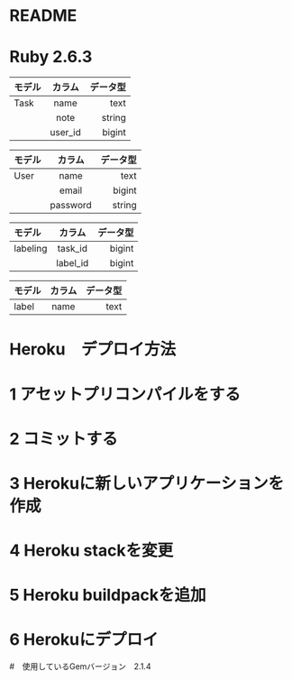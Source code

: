 # README

# Ruby 2.6.3

|モデル | カラム | データ型 |
| :--- | :---: | ---: |
| Task | name | text |
|      | note | string |
|      | user_id | bigint |


|モデル | カラム | データ型 |
| :--- | :---: | ---: |
| User | name | text |
|      | email | bigint |
|      |password| string|

|モデル | カラム | データ型 |
| :--- | :---: | ---: |
| labeling | task_id | bigint |
|      | label_id | bigint |

|モデル | カラム | データ型 |
| :--- | :---: | ---: |
| label | name | text |

# Heroku　デプロイ方法

# 1 アセットプリコンパイルをする
# 2 コミットする
# 3 Herokuに新しいアプリケーションを作成
# 4 Heroku stackを変更
# 5 Heroku buildpackを追加
# 6 Herokuにデプロイ

#　使用しているGemバージョン　2.1.4